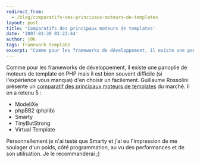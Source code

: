 ```yaml
---
redirect_from:
  - /blog/comparatifs-des-principaux-moteurs-de-templates
layout: post
title: 'Comparatifs des principaux moteurs de templates'
date: '2007-03-30 03:22:44'
author: j0k
tags: framework template
excerpt: "Comme pour les frameworks de développement, il existe une panoplie de moteurs de template en PHP mais il est bien souvent difficile (si l'expérience vous manque) d'en choisir un facilement.     \nGuillaume Rossolini présente un [comparatif des principaux moteurs de templates](http://g-rossolini.developpez.com/comparatifs/php/templates/) du marché. Il en a      …"
---
```


Comme pour les frameworks de développement, il existe une panoplie de moteurs de template en PHP mais il est bien souvent difficile (si l'expérience vous manque) d'en choisir un facilement.
Guillaume Rossolini présente un [comparatif des principaux moteurs de templates](http://g-rossolini.developpez.com/comparatifs/php/templates/) du marché. Il en a retenu 5 :

 * ModeliXe
 * phpBB2 (phplib)
 * Smarty
 * TinyButStrong
 * Virtual Template

Personnellement je n'ai testé que Smarty et j'ai eu l'impression de me soulager d'un poids, côté programmation, au vu des performances et de son utilisation. Je le recommanderai ;)
